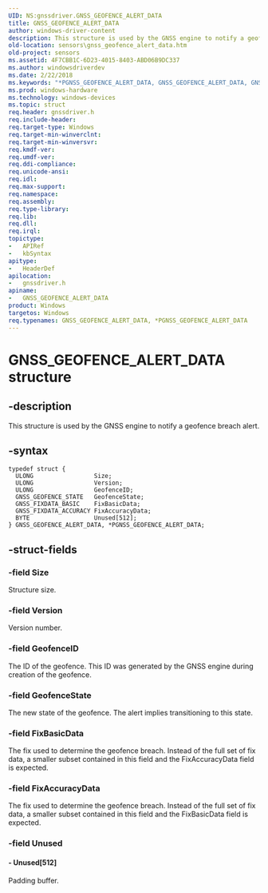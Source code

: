 ```yaml
---
UID: NS:gnssdriver.GNSS_GEOFENCE_ALERT_DATA
title: GNSS_GEOFENCE_ALERT_DATA
author: windows-driver-content
description: This structure is used by the GNSS engine to notify a geofence breach alert.
old-location: sensors\gnss_geofence_alert_data.htm
old-project: sensors
ms.assetid: 4F7CBB1C-6D23-4015-8403-ABD06B9DC337
ms.author: windowsdriverdev
ms.date: 2/22/2018
ms.keywords: "*PGNSS_GEOFENCE_ALERT_DATA, GNSS_GEOFENCE_ALERT_DATA, GNSS_GEOFENCE_ALERT_DATA structure [Sensor Devices], PGNSS_GEOFENCE_ALERT_DATA, PGNSS_GEOFENCE_ALERT_DATA structure pointer [Sensor Devices], gnssdriver/GNSS_GEOFENCE_ALERT_DATA, gnssdriver/PGNSS_GEOFENCE_ALERT_DATA, sensors.gnss_geofence_alert_data"
ms.prod: windows-hardware
ms.technology: windows-devices
ms.topic: struct
req.header: gnssdriver.h
req.include-header: 
req.target-type: Windows
req.target-min-winverclnt: 
req.target-min-winversvr: 
req.kmdf-ver: 
req.umdf-ver: 
req.ddi-compliance: 
req.unicode-ansi: 
req.idl: 
req.max-support: 
req.namespace: 
req.assembly: 
req.type-library: 
req.lib: 
req.dll: 
req.irql: 
topictype:
-	APIRef
-	kbSyntax
apitype:
-	HeaderDef
apilocation:
-	gnssdriver.h
apiname:
-	GNSS_GEOFENCE_ALERT_DATA
product: Windows
targetos: Windows
req.typenames: GNSS_GEOFENCE_ALERT_DATA, *PGNSS_GEOFENCE_ALERT_DATA
---
```


# GNSS_GEOFENCE_ALERT_DATA structure


## -description


This structure is used by the GNSS engine to notify a geofence breach alert.


## -syntax


````
typedef struct {
  ULONG                 Size;
  ULONG                 Version;
  ULONG                 GeofenceID;
  GNSS_GEOFENCE_STATE   GeofenceState;
  GNSS_FIXDATA_BASIC    FixBasicData;
  GNSS_FIXDATA_ACCURACY FixAccuracyData;
  BYTE                  Unused[512];
} GNSS_GEOFENCE_ALERT_DATA, *PGNSS_GEOFENCE_ALERT_DATA;
````


## -struct-fields




### -field Size

Structure size.


### -field Version

Version number.


### -field GeofenceID

The ID of the geofence. This ID was generated by the GNSS engine during creation of the geofence.


### -field GeofenceState

The new state of the geofence. The alert implies transitioning to this state.


### -field FixBasicData

The fix used to determine the geofence breach. Instead of the full set of fix data, a smaller subset contained in this field and the  FixAccuracyData field is expected.


### -field FixAccuracyData

The fix used to determine the geofence breach. Instead of the full set of fix data, a smaller subset contained in this field and the  FixBasicData field is expected.


### -field Unused

 




#### - Unused[512]

Padding buffer.

